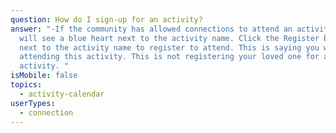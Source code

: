 ```yaml
---
question: How do I sign-up for an activity?
answer: "-If the community has allowed connections to attend an activity, you
  will see a blue heart next to the activity name. Click the Register button
  next to the activity name to register to attend. This is saying you will be
  attending this activity. This is not registering your loved one for an
  activity. "
isMobile: false
topics:
  - activity-calendar
userTypes:
  - connection
---
```


